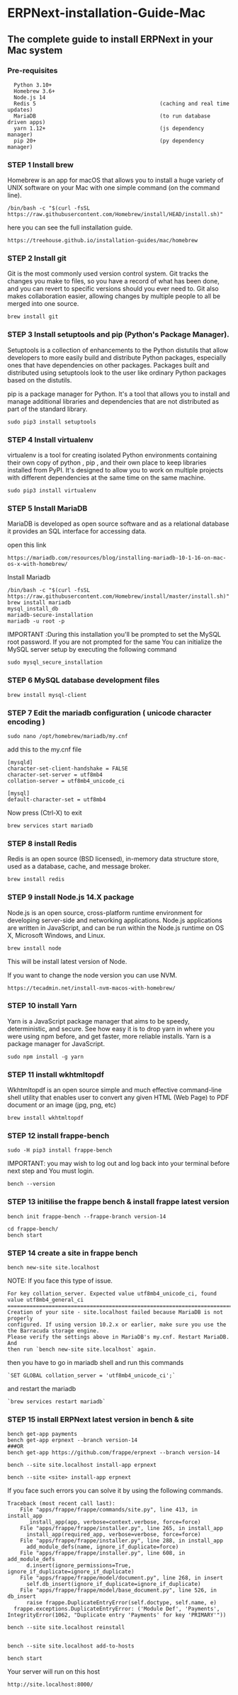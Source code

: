 # ERPNext-installation-Guide-Mac
## The complete guide to install ERPNext in your Mac system

### Pre-requisites 

      Python 3.10+
      Homebrew 3.6+
      Node.js 14
      Redis 5                                       (caching and real time updates)
      MariaDB                                       (to run database driven apps)
      yarn 1.12+                                    (js dependency manager)
      pip 20+                                       (py dependency manager)


### STEP 1 Install brew
Homebrew is an app for macOS that allows you to install a huge variety of UNIX software on your Mac 
with one simple command (on the command line).

    /bin/bash -c "$(curl -fsSL https://raw.githubusercontent.com/Homebrew/install/HEAD/install.sh)"
    
here you can see the full installation guide.    

    https://treehouse.github.io/installation-guides/mac/homebrew


### STEP 2 Install git
Git is the most commonly used version control system. Git tracks the changes you make to files, 
so you have a record of what has been done, and you can revert to specific versions should you ever need to. 
Git also makes collaboration easier, allowing changes by multiple people to all be merged into one source.
    
    brew install git


### STEP 3 Install setuptools and pip (Python's Package Manager).
Setuptools is a collection of enhancements to the Python distutils that allow developers 
to more easily build and distribute Python packages, especially ones that have 
dependencies on other packages. Packages built and distributed using setuptools 
look to the user like ordinary Python packages based on the distutils.

pip is a package manager for Python.  It's a tool that allows you to install and manage 
additional libraries and dependencies that are not distributed as part of the standard library.

    sudo pip3 install setuptools

### STEP 4 Install virtualenv
virtualenv is a tool for creating isolated Python environments containing their own copy of
python , pip , and their own place to keep libraries installed from PyPI.
It's designed to allow you to work on multiple projects with different dependencies 
at the same time on the same machine.
    
    sudo pip3 install virtualenv
    

### STEP 5 Install MariaDB
MariaDB is developed as open source software and as a relational database it provides an SQL interface 
for accessing data.

open this link

    https://mariadb.com/resources/blog/installing-mariadb-10-1-16-on-mac-os-x-with-homebrew/
 
Install Mariadb

    /bin/bash -c "$(curl -fsSL https://raw.githubusercontent.com/Homebrew/install/master/install.sh)"
    brew install mariadb
    mysql_install_db
    mariadb-secure-installation
    mariadb -u root -p
    
     
IMPORTANT :During this installation you'll be prompted to set the MySQL root password.
If you are not prompted for the same You can initialize the MySQL server setup by executing 
the following command
    
    sudo mysql_secure_installation
    
### STEP 6  MySQL database development files

    brew install mysql-client

### STEP 7 Edit the mariadb configuration ( unicode character encoding )

    sudo nano /opt/homebrew/mariadb/my.cnf

add this to the my.cnf file

    [mysqld]
    character-set-client-handshake = FALSE
    character-set-server = utf8mb4
    collation-server = utf8mb4_unicode_ci

    [mysql]
    default-character-set = utf8mb4

Now press (Ctrl-X) to exit

    brew services start mariadb


### STEP 8 install Redis
Redis is an open source (BSD licensed), in-memory data structure store, used as a database, 
cache, and message broker.
    
    brew install redis

### STEP 9 install Node.js 14.X package
Node.js is an open source, cross-platform runtime environment for developing server-side and 
networking applications. Node.js applications are written in JavaScript, and can be run within the Node.js
runtime on OS X, Microsoft Windows, and Linux.

    brew install node
    
This will be install latest version of Node.

If you want to change the node version you can use NVM.

    https://tecadmin.net/install-nvm-macos-with-homebrew/

### STEP 10  install Yarn
Yarn is a JavaScript package manager that aims to be speedy, deterministic, and secure. 
See how easy it is to drop yarn in where you were using npm before, and get faster, more reliable installs.
Yarn is a package manager for JavaScript.
    
    sudo npm install -g yarn

### STEP 11 install wkhtmltopdf
Wkhtmltopdf is an open source simple and much effective command-line shell utility that enables 
user to convert any given HTML (Web Page) to PDF document or an image (jpg, png, etc)

    brew install wkhtmltopdf
    
    
### STEP 12 install frappe-bench

    sudo -H pip3 install frappe-bench

IMPORTANT: you may wish to log out and log back into your terminal 
before next step and You must login.
    
    bench --version
    
### STEP 13 initilise the frappe bench & install frappe latest version 

    bench init frappe-bench --frappe-branch version-14
    
    cd frappe-bench/
    bench start
    
### STEP 14 create a site in frappe bench 
    
    bench new-site site.localhost
        
NOTE: If you face this type of issue.

    For key collation_server. Expected value utf8mb4_unicode_ci, found value utf8mb4_general_ci
    ================================================================================
    Creation of your site - site.localhost failed because MariaDB is not properly
    configured. If using version 10.2.x or earlier, make sure you use the
    the Barracuda storage engine.
    Please verify the settings above in MariaDB's my.cnf. Restart MariaDB. And
    then run `bench new-site site.localhost` again.
    
then you have to go in mariadb shell and run this commands

    `SET GLOBAL collation_server = 'utf8mb4_unicode_ci';`
 
and restart the mariadb

    `brew services restart mariadb`

### STEP 15 install ERPNext latest version in bench & site

    bench get-app payments
    bench get-app erpnext --branch version-14
    ###OR
    bench get-app https://github.com/frappe/erpnext --branch version-14

    bench --site site.localhost install-app erpnext

    bench --site <site> install-app erpnext


If you face such errors you can solve it by using the following commands.

    Traceback (most recent call last):
        File "apps/frappe/frappe/commands/site.py", line 413, in install_app
          _install_app(app, verbose=context.verbose, force=force)
        File "apps/frappe/frappe/installer.py", line 265, in install_app
          install_app(required_app, verbose=verbose, force=force)
        File "apps/frappe/frappe/installer.py", line 288, in install_app
          add_module_defs(name, ignore_if_duplicate=force)
        File "apps/frappe/frappe/installer.py", line 608, in add_module_defs
          d.insert(ignore_permissions=True, ignore_if_duplicate=ignore_if_duplicate)
        File "apps/frappe/frappe/model/document.py", line 268, in insert
          self.db_insert(ignore_if_duplicate=ignore_if_duplicate)
        File "apps/frappe/frappe/model/base_document.py", line 526, in db_insert
          raise frappe.DuplicateEntryError(self.doctype, self.name, e)
      frappe.exceptions.DuplicateEntryError: ('Module Def', 'Payments', IntegrityError(1062, "Duplicate entry 'Payments' for key 'PRIMARY'"))

    bench --site site.localhost reinstall
    
    
    bench --site site.localhost add-to-hosts
    
    bench start
    
Your server will run on this host

    http://site.localhost:8000/
